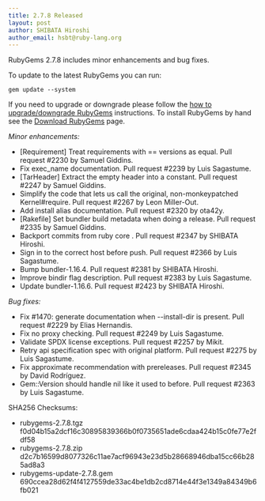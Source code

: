 ```yaml
---
title: 2.7.8 Released
layout: post
author: SHIBATA Hiroshi
author_email: hsbt@ruby-lang.org
---
```


RubyGems 2.7.8 includes minor enhancements and bug fixes.

To update to the latest RubyGems you can run:

    gem update --system

If you need to upgrade or downgrade please follow the [how to upgrade/downgrade
RubyGems][upgrading] instructions.  To install RubyGems by hand see the
[Download RubyGems][download] page.

_Minor enhancements:_

* [Requirement] Treat requirements with == versions as equal. Pull request #2230 by Samuel Giddins.
* Fix exec_name documentation. Pull request #2239 by Luis Sagastume.
* [TarHeader] Extract the empty header into a constant. Pull request #2247 by Samuel Giddins.
* Simplify the code that lets us call the original, non-monkeypatched Kernel#require. Pull request #2267 by Leon Miller-Out.
* Add install alias documentation. Pull request #2320 by ota42y.
* [Rakefile] Set bundler build metadata when doing a release. Pull request #2335 by Samuel Giddins.
* Backport commits from ruby core . Pull request #2347 by SHIBATA Hiroshi.
* Sign in to the correct host before push. Pull request #2366 by Luis Sagastume.
* Bump bundler-1.16.4. Pull request #2381 by SHIBATA Hiroshi.
* Improve bindir flag description. Pull request #2383 by Luis Sagastume.
* Update bundler-1.16.6. Pull request #2423 by SHIBATA Hiroshi.

_Bug fixes:_

* Fix #1470: generate documentation when --install-dir is present. Pull request #2229 by Elias Hernandis.
* Fix no proxy checking. Pull request #2249 by Luis Sagastume.
* Validate SPDX license exceptions. Pull request #2257 by Mikit.
* Retry api specification spec with original platform. Pull request #2275 by Luis Sagastume.
* Fix approximate recommendation with prereleases. Pull request #2345 by David Rodríguez.
* Gem::Version should handle nil like it used to before. Pull request #2363 by Luis Sagastume.


SHA256 Checksums:

* rubygems-2.7.8.tgz  
  f0d04b15a2dcf16c30895839366b0f0735651ade6cdaa424b15c0fe77e2fdf58
* rubygems-2.7.8.zip  
  d2c7b16599d8077326c11ae7acf96943e23d5b28668946dba15cc66b285ad8a3
* rubygems-update-2.7.8.gem  
  690ccea28d62f4f4127559de33ac4be1db2cd8714e44f3e1349a84349b6fb021


[download]: http://rubygems.org/pages/download
[upgrading]: http://docs.seattlerb.org/rubygems/UPGRADING_rdoc.html

